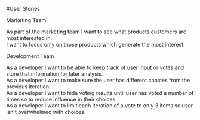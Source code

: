 #User Stories  


Marketing Team  

  As part of the marketing team I want to see what products customers are most interested in.  
  I want to focus only on those products which generate the most interest.  



  Development Team  

  As a developer I want to be able to keep track of user input or votes and store that information for later analysis.  
  As a developer I want to make sure the user has different choices from the previous iteration.  
  As a developer I want to hide voting results until user has voted a number of times so to reduce influence in their choices.  
  As a developer I want to limit each iteration of a vote to only 3 items so user isn't overwhelmed with choices.  
  
